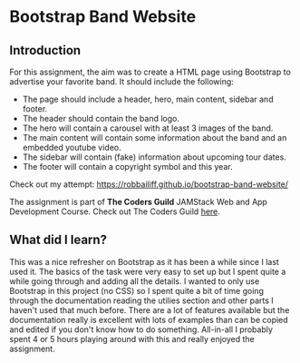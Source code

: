 # Bootstrap Band Website

## Introduction

For this assignment, the aim was to create a HTML page using Bootstrap to advertise your favorite band. It should include the following:
* The page should include a header, hero, main content, sidebar and footer.
* The header should contain the band logo.
* The hero will contain a carousel with at least 3 images of the band.
* The main content will contain some information about the band and an embedded youtube video.
* The sidebar will contain (fake) information about upcoming tour dates.
* The footer will contain a copyright symbol and this year.

Check out my attempt: https://robbailiff.github.io/bootstrap-band-website/

The assignment is part of **The Coders Guild** JAMStack Web and App Development Course. Check out The Coders Guild [here](https://www.thecodersguild.org.uk/).

## What did I learn?
This was a nice refresher on Bootstrap as it has been a while since I last used it. The basics of the task were very easy to set up but I spent quite a while going through and adding all the details. I wanted to only use Bootstrap in this project (no CSS) so I spent quite a bit of time going through the documentation reading the utilies section and other parts I haven't used that much before. There are a lot of features available but the documentation really is excellent with lots of examples than can be copied and edited if you don't know how to do something. All-in-all I probably spent 4 or 5 hours playing around with this and really enjoyed the assignment.